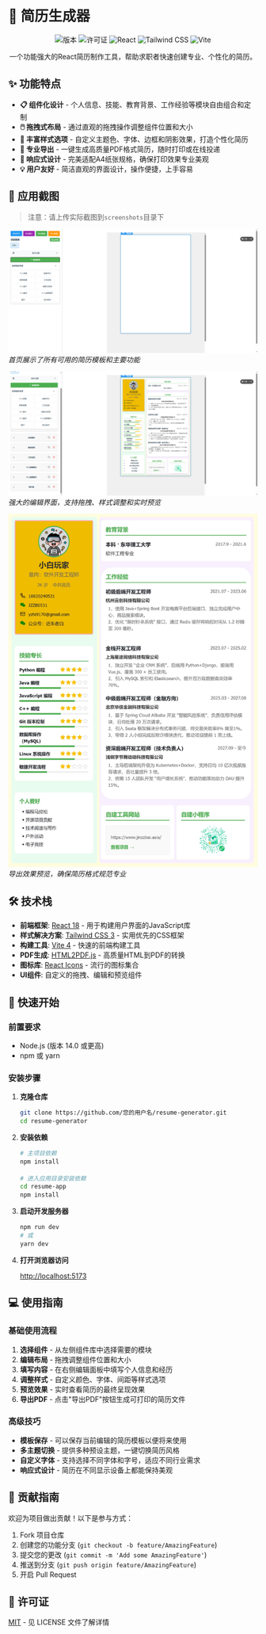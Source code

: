 # 📝 简历生成器

<div align="center">
  
![版本](https://img.shields.io/badge/版本-1.0.0-blue)
![许可证](https://img.shields.io/badge/许可证-MIT-green)
![React](https://img.shields.io/badge/React-18.2.0-61dafb)
![Tailwind CSS](https://img.shields.io/badge/Tailwind%20CSS-3.3.0-38b2ac)
![Vite](https://img.shields.io/badge/Vite-4.4.5-646cff)

</div>

<p align="center">一个功能强大的React简历制作工具，帮助求职者快速创建专业、个性化的简历。</p>

## ✨ 功能特点

- **📋 组件化设计** - 个人信息、技能、教育背景、工作经验等模块自由组合和定制
- **🖱️ 拖拽式布局** - 通过直观的拖拽操作调整组件位置和大小
- **🎨 丰富样式选项** - 自定义主题色、字体、边框和阴影效果，打造个性化简历
- **💾 专业导出** - 一键生成高质量PDF格式简历，随时打印或在线投递
- **📱 响应式设计** - 完美适配A4纸张规格，确保打印效果专业美观
- **💡 用户友好** - 简洁直观的界面设计，操作便捷，上手容易

## 📸 应用截图

> 注意：请上传实际截图到`screenshots`目录下

![首页预览](./screenshots/home.png)
*首页展示了所有可用的简历模板和主要功能*

![编辑界面](./screenshots/editor.png)
*强大的编辑界面，支持拖拽、样式调整和实时预览*

![导出预览](./screenshots/export.png)
*导出效果预览，确保简历格式规范专业*

## 🛠️ 技术栈

- **前端框架**: [React 18](https://reactjs.org/) - 用于构建用户界面的JavaScript库
- **样式解决方案**: [Tailwind CSS 3](https://tailwindcss.com/) - 实用优先的CSS框架
- **构建工具**: [Vite 4](https://vitejs.dev/) - 快速的前端构建工具
- **PDF生成**: [HTML2PDF.js](https://html2pdf.js.org/) - 高质量HTML到PDF的转换
- **图标库**: [React Icons](https://react-icons.github.io/react-icons/) - 流行的图标集合
- **UI组件**: 自定义的拖拽、编辑和预览组件

## 🚀 快速开始

### 前置要求

- Node.js (版本 14.0 或更高)
- npm 或 yarn

### 安装步骤

1. **克隆仓库**
   ```bash
   git clone https://github.com/您的用户名/resume-generator.git
   cd resume-generator
   ```

2. **安装依赖**
   ```bash
   # 主项目依赖
   npm install
   
   # 进入应用目录安装依赖
   cd resume-app
   npm install
   ```

3. **启动开发服务器**
   ```bash
   npm run dev
   # 或
   yarn dev
   ```

4. **打开浏览器访问** 
   
   [http://localhost:5173](http://localhost:5173)

## 💻 使用指南

### 基础使用流程

1. **选择组件** - 从左侧组件库中选择需要的模块
2. **编辑布局** - 拖拽调整组件位置和大小
3. **填写内容** - 在右侧编辑面板中填写个人信息和经历
4. **调整样式** - 自定义颜色、字体、间距等样式选项
5. **预览效果** - 实时查看简历的最终呈现效果
6. **导出PDF** - 点击"导出PDF"按钮生成可打印的简历文件

### 高级技巧

- **模板保存** - 可以保存当前编辑的简历模板以便将来使用
- **多主题切换** - 提供多种预设主题，一键切换简历风格
- **自定义字体** - 支持选择不同字体和字号，适应不同行业需求
- **响应式设计** - 简历在不同显示设备上都能保持美观

## 🤝 贡献指南

欢迎为项目做出贡献！以下是参与方式：

1. Fork 项目仓库
2. 创建您的功能分支 (`git checkout -b feature/AmazingFeature`)
3. 提交您的更改 (`git commit -m 'Add some AmazingFeature'`)
4. 推送到分支 (`git push origin feature/AmazingFeature`)
5. 开启 Pull Request

## 📝 许可证

[MIT](LICENSE) - 见 LICENSE 文件了解详情